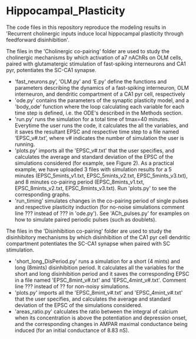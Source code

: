 # Hippocampal_Plasticity

The code files in this repository reproduce the modeling results in 'Recurrent cholinergic inputs induce local hippocampal plasticity through feedforward disinhibition'.

The files in the 'Cholinergic co-pairing' folder are used to study the cholinergic mechanisms by which activation of a7 nAChRs on OLM cells, paired with glutamatergic stimulation of fast-spiking interneurons and CA1 pyr, potentiates the SC-CA1 synapse. 
- ‘fast_neurons.py’, ‘OLM.py’ and ‘E.py' define the functions and parameters describing the dynamics of a fast-spiking interneuron, OLM interneuron, and dendritic compartment of a CA1 pyr cell, respectively
- 'ode.py' contains the parameters of the synaptic plasticity model, and a 'body_ode' function where the loop calculating each variable for each time step is defined, i.e. the ODE's described in the Methods section.
- 'run.py' runs the simulation for a total time of tmax=40 minutes. Everytime the user runs the code, it calculates the all the variables, and it saves the resultant EPSC and respective time step to a file named ‘EPSC_v#.txt’, where v# indicates the number of simulation the user is running.
- 'plots.py' imports all the 'EPSC_v#.txt' that the user specifies, and calculates the average and standard deviation of the EPSC of the simulations considered (for example, see Figure 2). As a practical example, we have uploaded 3 files with simulation results for a 5 minutes (EPSC_5mints_v1.txt, EPSC_5mints_v2.txt, EPSC_5mints_v3.txt), and 8 minutes co-pairing period (EPSC_8mints_v1.txt, EPSC_8mints_v2.txt, EPSC_8mints_v3.txt). Run 'plots.py' to see the corresponding graphs.
- 'run_timing' simulates changes in the co-pairing period of single pulses and respective plasticity induction (for no-noise simulations comment line ??? instead of ??? in 'ode.py'). See 'ACh_pulses.py' for examples on how to simulate paired periodic pulses (such as doublets).

The files in the 'Disinhibition co-pairing' folder are used to study the disinhibitory mechanisms by which disinhibition of the CA1 pyr cell dendritic compartment potentiates the SC-CA1 synapse when paired with SC stimulation.
- 'short_long_DisPeriod.py' runs a simulation for a short (4 mints) and long (8mints) disinhibition period. It calculates all the variables for the short and long disinhibition period and it saves the corresponding EPSC in a file named 'EPSC_8mint_v#.txt' and 'EPSC_4mint_v#.txt'. Comment line ??? instead of ?? for non-noisy simulations.
- 'plots.py' imports all the 'EPSC_8mint_v#.txt' and 'EPSC_4mint_v#.txt' that the user specifies, and calculates the average and standard deviation of the EPSC of the simulations considered.
- 'areas_ratio.py' calculates the ratio between the integral of calcium when its concentration is above the potentiation and depression onset, and the corresponding changes in AMPAR maximal conductance being induced (for an initial conductance of 8.83 nS).
